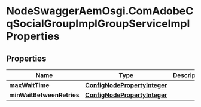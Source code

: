 # NodeSwaggerAemOsgi.ComAdobeCqSocialGroupImplGroupServiceImplProperties

## Properties
Name | Type | Description | Notes
------------ | ------------- | ------------- | -------------
**maxWaitTime** | [**ConfigNodePropertyInteger**](ConfigNodePropertyInteger.md) |  | [optional] 
**minWaitBetweenRetries** | [**ConfigNodePropertyInteger**](ConfigNodePropertyInteger.md) |  | [optional] 


